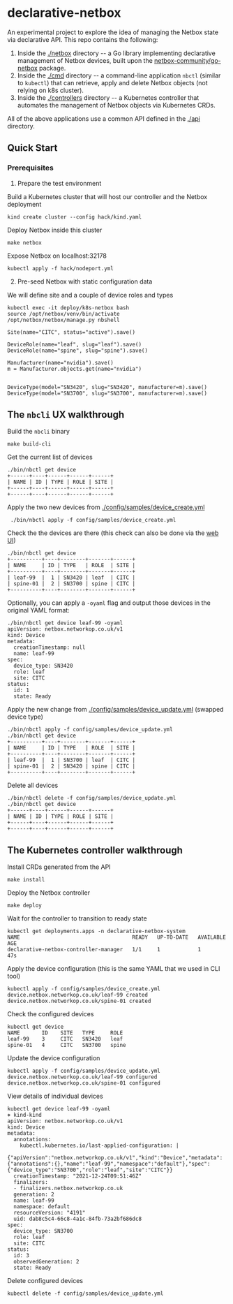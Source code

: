 # declarative-netbox
An experimental project to explore the idea of managing the Netbox state via declarative API. This repo contains the following:

1. Inside the [./netbox](https://github.com/networkop/declarative-netbox/tree/main/netbox) directory -- a Go library implementing declarative management of Netbox devices, built upon the [netbox-community/go-netbox](https://github.com/netbox-community/go-netbox) package.
2. Inside the [./cmd](https://github.com/networkop/declarative-netbox/tree/main/cmd) directory -- a command-line application `nbctl` (similar to `kubectl`) that can retrieve, apply and delete Netbox objects (not relying on k8s cluster).
3. Inside the [./controllers](https://github.com/networkop/declarative-netbox/tree/main/controllers) directory -- a Kubernetes controller that automates the management of Netbox objects via Kubernetes CRDs.

All of the above applications use a common API defined in the [./api](https://github.com/networkop/declarative-netbox/tree/main/api/v1) directory.


## Quick Start

### Prerequisites 

1. Prepare the test environment

Build a Kubernetes cluster that will host our controller and the Netbox deployment

```
kind create cluster --config hack/kind.yaml
```

Deploy Netbox inside this cluster

```
make netbox
```

Expose Netbox on localhost:32178

```
kubectl apply -f hack/nodeport.yml
```

2. Pre-seed Netbox with static configuration data

We will define site and a couple of device roles and types


```
kubectl exec -it deploy/k8s-netbox bash
source /opt/netbox/venv/bin/activate
/opt/netbox/netbox/manage.py nbshell

Site(name="CITC", status="active").save()

DeviceRole(name="leaf", slug="leaf").save()
DeviceRole(name="spine", slug="spine").save()

Manufacturer(name="nvidia").save()
m = Manufacturer.objects.get(name="nvidia")


DeviceType(model="SN3420", slug="SN3420", manufacturer=m).save()
DeviceType(model="SN3700", slug="SN3700", manufacturer=m).save()
```

## The `nbcli` UX walkthrough

Build the `nbcli` binary

```
make build-cli
```

Get the current list of devices

```
./bin/nbctl get device
+------+----+------+------+------+
| NAME | ID | TYPE | ROLE | SITE |
+------+----+------+------+------+
+------+----+------+------+------+
```

Apply the two new devices from [./config/samples/device_create.yml](https://github.com/networkop/declarative-netbox/blob/main/config/samples/device_create.yml)

```
 ./bin/nbctl apply -f config/samples/device_create.yml
```

Check the the devices are there (this check can also be done via the [web UI](http://localhost:32178/dcim/device-types/))

```
./bin/nbctl get device
+----------+----+--------+-------+------+
| NAME     | ID | TYPE   | ROLE  | SITE |
+----------+----+--------+-------+------+
| leaf-99  |  1 | SN3420 | leaf  | CITC |
| spine-01 |  2 | SN3700 | spine | CITC |
+----------+----+--------+-------+------+
```

Optionally, you can apply a `-oyaml` flag and output those devices in the original YAML format:

```
./bin/nbctl get device leaf-99 -oyaml
apiVersion: netbox.networkop.co.uk/v1
kind: Device
metadata:
  creationTimestamp: null
  name: leaf-99
spec:
  device_type: SN3420
  role: leaf
  site: CITC
status:
  id: 1
  state: Ready
```

Apply the new change from [./config/samples/device_update.yml](https://github.com/networkop/declarative-netbox/blob/main/config/samples/device_update.yml) (swapped device type)

```
./bin/nbctl apply -f config/samples/device_update.yml
./bin/nbctl get device
+----------+----+--------+-------+------+
| NAME     | ID | TYPE   | ROLE  | SITE |
+----------+----+--------+-------+------+
| leaf-99  |  1 | SN3700 | leaf  | CITC |
| spine-01 |  2 | SN3420 | spine | CITC |
+----------+----+--------+-------+------+
```

Delete all devices

```
./bin/nbctl delete -f config/samples/device_update.yml
./bin/nbctl get device
+------+----+------+------+------+
| NAME | ID | TYPE | ROLE | SITE |
+------+----+------+------+------+
+------+----+------+------+------+
```

## The Kubernetes controller walkthrough

Install CRDs generated from the API

```
make install
```

Deploy the Netbox controller

```
make deploy
```

Wait for the controller to transition to ready state

```
kubectl get deployments.apps -n declarative-netbox-system
NAME                                    READY   UP-TO-DATE   AVAILABLE   AGE
declarative-netbox-controller-manager   1/1     1            1           47s
```

Apply the device configuration (this is the same YAML that we used in CLI tool)

```
kubectl apply -f config/samples/device_create.yml
device.netbox.networkop.co.uk/leaf-99 created
device.netbox.networkop.co.uk/spine-01 created
```

Check the configured devices

```
kubectl get device
NAME       ID    SITE   TYPE     ROLE
leaf-99    3     CITC   SN3420   leaf
spine-01   4     CITC   SN3700   spine
```

Update the device configuration

```
kubectl apply -f config/samples/device_update.yml
device.netbox.networkop.co.uk/leaf-99 configured
device.netbox.networkop.co.uk/spine-01 configured
```

View details of individual devices

```
kubectl get device leaf-99 -oyaml                                                                                                    ⎈ kind-kind
apiVersion: netbox.networkop.co.uk/v1
kind: Device
metadata:
  annotations:
    kubectl.kubernetes.io/last-applied-configuration: |
      {"apiVersion":"netbox.networkop.co.uk/v1","kind":"Device","metadata":{"annotations":{},"name":"leaf-99","namespace":"default"},"spec":{"device_type":"SN3700","role":"leaf","site":"CITC"}}
  creationTimestamp: "2021-12-24T09:51:46Z"
  finalizers:
  - finalizers.netbox.networkop.co.uk
  generation: 2
  name: leaf-99
  namespace: default
  resourceVersion: "4191"
  uid: dab8c5c4-66c8-4a1c-84fb-73a2bf686dc8
spec:
  device_type: SN3700
  role: leaf
  site: CITC
status:
  id: 3
  observedGeneration: 2
  state: Ready
```

Delete configured devices

```
kubectl delete -f config/samples/device_update.yml
```